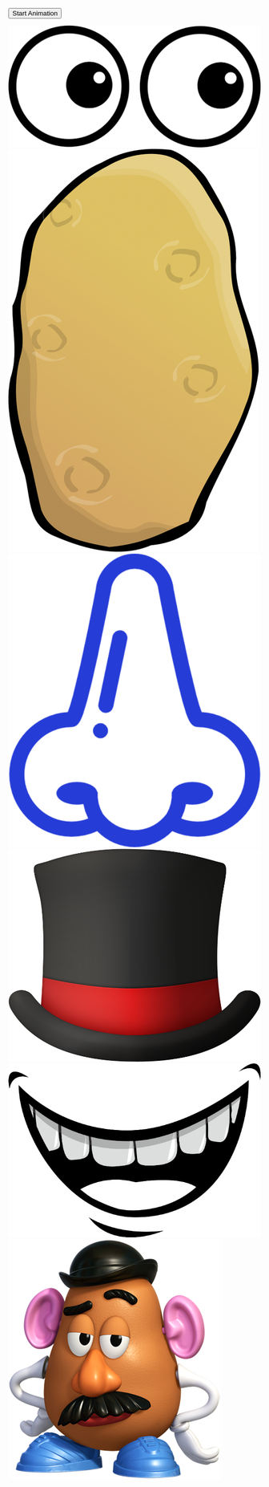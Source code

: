 <!DOCTYPE>
<html>
<head>
<meta charset="utf-8">
<title>Draw</title>
<link rel="stylesheet" href="ani.css">
<script src="https://ajax.googleapis.com/ajax/libs/jquery/3.4.1/jquery.min.js"></script>
<script src="ani.js"></script>

<script>
$(document).ready(function(){
  $("button").click(function(){
    $("img").animate({
      left: '250px',
      height: '150px',
      width: '150px'
    });
  });
});
</script>

</head>
<body>

<button>Start Animation</button>

<img src="PinClipart.com_mr-potato-head-parts_1440968.png">
<img src="PinClipart.com_mond-clipart_1412617.png">
<img src="PinClipart.com_hearing-aid-clip-art_571926.png">
<img src="PinClipart.com_french-barrette-hat-clipart_3766435.png">
<img src="PinClipart.com_vampire-teeth-clipart_1094419.png">
<img src="PinClipart.com_mrs-potato-head-clip_873307.png">

</body>
</html>
